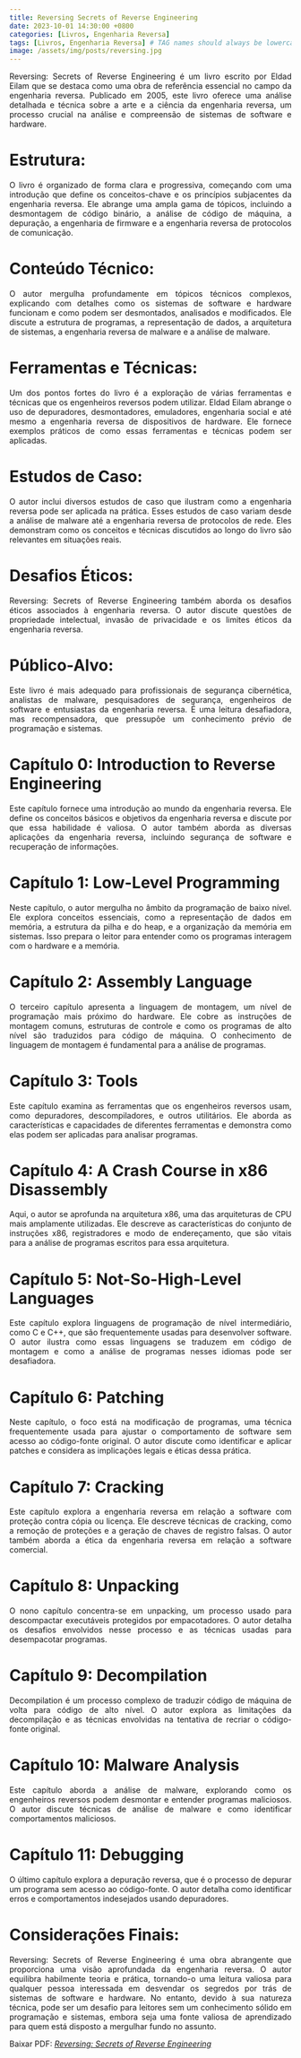 ```yaml
---
title: Reversing Secrets of Reverse Engineering
date: 2023-10-01 14:30:00 +0800
categories: [Livros, Engenharia Reversa]
tags: [Livros, Engenharia Reversa] # TAG names should always be lowercase
image: /assets/img/posts/reversing.jpg
---
```


<p align="justify"> Reversing: Secrets of Reverse Engineering é um livro escrito por Eldad Eilam que se destaca como uma obra de referência essencial no campo da engenharia reversa. Publicado em 2005, este livro oferece uma análise detalhada e técnica sobre a arte e a ciência da engenharia reversa, um processo crucial na análise e compreensão de sistemas de software e hardware. </p>

# Estrutura:
<p align="justify"> O livro é organizado de forma clara e progressiva, começando com uma introdução que define os conceitos-chave e os princípios subjacentes da engenharia reversa. Ele abrange uma ampla gama de tópicos, incluindo a desmontagem de código binário, a análise de código de máquina, a depuração, a engenharia de firmware e a engenharia reversa de protocolos de comunicação.</p>

# Conteúdo Técnico:
<p align="justify"> O autor mergulha profundamente em tópicos técnicos complexos, explicando com detalhes como os sistemas de software e hardware funcionam e como podem ser desmontados, analisados e modificados. Ele discute a estrutura de programas, a representação de dados, a arquitetura de sistemas, a engenharia reversa de malware e a análise de malware.</p>

# Ferramentas e Técnicas:
<p align="justify"> Um dos pontos fortes do livro é a exploração de várias ferramentas e técnicas que os engenheiros reversos podem utilizar. Eldad Eilam abrange o uso de depuradores, desmontadores, emuladores, engenharia social e até mesmo a engenharia reversa de dispositivos de hardware. Ele fornece exemplos práticos de como essas ferramentas e técnicas podem ser aplicadas.</p>

# Estudos de Caso:
<p align="justify"> O autor inclui diversos estudos de caso que ilustram como a engenharia reversa pode ser aplicada na prática. Esses estudos de caso variam desde a análise de malware até a engenharia reversa de protocolos de rede. Eles demonstram como os conceitos e técnicas discutidos ao longo do livro são relevantes em situações reais.</p>

# Desafios Éticos:
<p align="justify"> Reversing: Secrets of Reverse Engineering também aborda os desafios éticos associados à engenharia reversa. O autor discute questões de propriedade intelectual, invasão de privacidade e os limites éticos da engenharia reversa.</p>

# Público-Alvo:
<p align="justify"> Este livro é mais adequado para profissionais de segurança cibernética, analistas de malware, pesquisadores de segurança, engenheiros de software e entusiastas da engenharia reversa. É uma leitura desafiadora, mas recompensadora, que pressupõe um conhecimento prévio de programação e sistemas.</p>

# Capítulo 0: Introduction to Reverse Engineering
<p align="justify"> Este capítulo fornece uma introdução ao mundo da engenharia reversa. Ele define os conceitos básicos e objetivos da engenharia reversa e discute por que essa habilidade é valiosa. O autor também aborda as diversas aplicações da engenharia reversa, incluindo segurança de software e recuperação de informações.</p>

# Capítulo 1: Low-Level Programming
<p align="justify"> Neste capítulo, o autor mergulha no âmbito da programação de baixo nível. Ele explora conceitos essenciais, como a representação de dados em memória, a estrutura da pilha e do heap, e a organização da memória em sistemas. Isso prepara o leitor para entender como os programas interagem com o hardware e a memória.</p>

# Capítulo 2: Assembly Language
<p align="justify"> O terceiro capítulo apresenta a linguagem de montagem, um nível de programação mais próximo do hardware. Ele cobre as instruções de montagem comuns, estruturas de controle e como os programas de alto nível são traduzidos para código de máquina. O conhecimento de linguagem de montagem é fundamental para a análise de programas.</p>

# Capítulo 3: Tools
<p align="justify"> Este capítulo examina as ferramentas que os engenheiros reversos usam, como depuradores, descompiladores, e outros utilitários. Ele aborda as características e capacidades de diferentes ferramentas e demonstra como elas podem ser aplicadas para analisar programas.</p>

# Capítulo 4: A Crash Course in x86 Disassembly
<p align="justify"> Aqui, o autor se aprofunda na arquitetura x86, uma das arquiteturas de CPU mais amplamente utilizadas. Ele descreve as características do conjunto de instruções x86, registradores e modo de endereçamento, que são vitais para a análise de programas escritos para essa arquitetura.</p>

# Capítulo 5: Not-So-High-Level Languages
<p align="justify"> Este capítulo explora linguagens de programação de nível intermediário, como C e C++, que são frequentemente usadas para desenvolver software. O autor ilustra como essas linguagens se traduzem em código de montagem e como a análise de programas nesses idiomas pode ser desafiadora.</p>

# Capítulo 6: Patching
<p align="justify"> Neste capítulo, o foco está na modificação de programas, uma técnica frequentemente usada para ajustar o comportamento de software sem acesso ao código-fonte original. O autor discute como identificar e aplicar patches e considera as implicações legais e éticas dessa prática.</p>

# Capítulo 7: Cracking
<p align="justify"> Este capítulo explora a engenharia reversa em relação a software com proteção contra cópia ou licença. Ele descreve técnicas de cracking, como a remoção de proteções e a geração de chaves de registro falsas. O autor também aborda a ética da engenharia reversa em relação a software comercial.</p>

# Capítulo 8: Unpacking
<p align="justify"> O nono capítulo concentra-se em unpacking, um processo usado para descompactar executáveis protegidos por empacotadores. O autor detalha os desafios envolvidos nesse processo e as técnicas usadas para desempacotar programas.</p>

# Capítulo 9: Decompilation
<p align="justify"> Decompilation é um processo complexo de traduzir código de máquina de volta para código de alto nível. O autor explora as limitações da decompilação e as técnicas envolvidas na tentativa de recriar o código-fonte original.</p>

# Capítulo 10: Malware Analysis
<p align="justify"> Este capítulo aborda a análise de malware, explorando como os engenheiros reversos podem desmontar e entender programas maliciosos. O autor discute técnicas de análise de malware e como identificar comportamentos maliciosos.</p>

# Capítulo 11: Debugging
<p align="justify"> O último capítulo explora a depuração reversa, que é o processo de depurar um programa sem acesso ao código-fonte. O autor detalha como identificar erros e comportamentos indesejados usando depuradores.</p>

# Considerações Finais:
<p align="justify"> Reversing: Secrets of Reverse Engineering é uma obra abrangente que proporciona uma visão aprofundada da engenharia reversa. O autor equilibra habilmente teoria e prática, tornando-o uma leitura valiosa para qualquer pessoa interessada em desvendar os segredos por trás de sistemas de software e hardware. No entanto, devido à sua natureza técnica, pode ser um desafio para leitores sem um conhecimento sólido em programação e sistemas, embora seja uma fonte valiosa de aprendizado para quem está disposto a mergulhar fundo no assunto.</p>

<p> Baixar PDF: <a href="https://repo.zenk-security.com/Reversing%20.%20cracking/Reversing%20-%20Secrets%20Of%20Reverse%20Engineering%20(2005).pdf"><i>Reversing: Secrets of Reverse Engineering</i></a></p>

